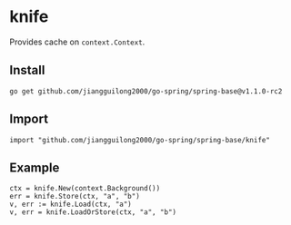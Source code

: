 # knife

Provides cache on `context.Context`.

## Install

```
go get github.com/jiangguilong2000/go-spring/spring-base@v1.1.0-rc2 
```

## Import

```
import "github.com/jiangguilong2000/go-spring/spring-base/knife"
```

## Example

```
ctx = knife.New(context.Background())
err = knife.Store(ctx, "a", "b")
v, err := knife.Load(ctx, "a")
v, err = knife.LoadOrStore(ctx, "a", "b")
```